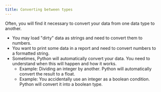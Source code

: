 ```yaml
---
title: Converting between types
---
```


Often, you will find it necessary to convert your data from one data type to another.

- You may load "dirty" data as strings and need to convert them to numbers.
- You want to print some data in a report and need to convert numbers to a formatted string.
- Sometimes, Python will automatically convert your data. You need to understand when this will happen and how it works.
  - Example: Dividing an integer by another. Python will automatically convert the result to a float.
  - Example: You accidentally use an integer as a boolean condition. Python will convert it into a boolean type.
